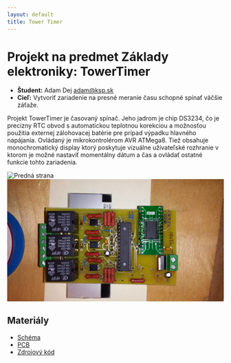 ```yaml
---
layout: default
title: Tower Timer
---
```


# Projekt na predmet Základy elektroniky: TowerTimer


  - **Študent:** Adam Dej [adam@ksp.sk](mailto:adam@ksp.sk)
  - **Cieľ:** Vytvoriť zariadenie na presné meranie času schopné spínať väčšie záťaže.

Projekt TowerTimer je časovaný spínač. Jeho jadrom je chip DS3234, čo je precízny RTC obvod s
automatickou teplotnou korekciou a možnosťou použitia externej zálohovacej batérie pre prípad
výpadku hlavného napájania. Ovládaný je mikrokontrolérom AVR ATMega8. Tiež obsahuje monochromatický
display ktorý poskytuje vizuálne užívateľské rozhranie v ktorom je možné nastaviť momentálny dátum a
čas a ovládať ostatné funkcie tohto zariadenia.

![Predná strana](/projects/towertimer/front.jpg)
![Zadná strana](/projects/towertimer/back.jpg)

## Materiály
  - [Schéma](/projects/towertimer/schematic.pdf)
  - [PCB](/projects/towertimer/pcb.pdf)
  - [Zdrojový kód](/projects/towertimer/firmware.tar.gz)
